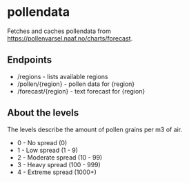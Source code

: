 # pollendata

Fetches and caches pollendata from https://pollenvarsel.naaf.no/charts/forecast.

## Endpoints

* /regions - lists available regions
* /pollen/{region} - pollen data for {region}
* /forecast/{region} - text forecast for {region}

## About the levels

The levels describe the amount of pollen grains per m3 of air.

* 0 - No spread (0)
* 1 - Low spread (1 - 9)
* 2 - Moderate spread (10 - 99)
* 3 - Heavy spread (100 - 999)
* 4 - Extreme spread (1000+)

